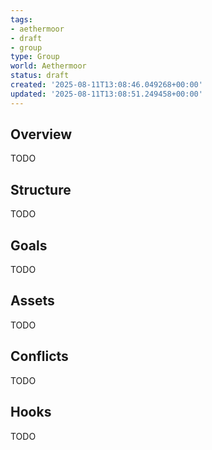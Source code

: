 ```yaml
---
tags:
- aethermoor
- draft
- group
type: Group
world: Aethermoor
status: draft
created: '2025-08-11T13:08:46.049268+00:00'
updated: '2025-08-11T13:08:51.249458+00:00'
---
```



## Overview

TODO
## Structure

TODO
## Goals

TODO
## Assets

TODO
## Conflicts

TODO
## Hooks

TODO
